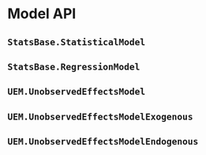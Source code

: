 # Model API

## `StatsBase.StatisticalModel`

## `StatsBase.RegressionModel`

## `UEM.UnobservedEffectsModel`

## `UEM.UnobservedEffectsModelExogenous`

## `UEM.UnobservedEffectsModelEndogenous`
